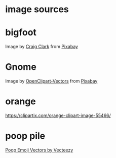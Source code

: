# image sources

# bigfoot
Image by <a href="https://pixabay.com/users/craigclark-1594966/?utm_source=link-attribution&amp;utm_medium=referral&amp;utm_campaign=image&amp;utm_content=5177671">Craig Clark</a> from <a href="https://pixabay.com//?utm_source=link-attribution&amp;utm_medium=referral&amp;utm_campaign=image&amp;utm_content=5177671">Pixabay</a>

# Gnome
Image by <a href="https://pixabay.com/users/openclipart-vectors-30363/?utm_source=link-attribution&amp;utm_medium=referral&amp;utm_campaign=image&amp;utm_content=1297722">OpenClipart-Vectors</a> from <a href="https://pixabay.com//?utm_source=link-attribution&amp;utm_medium=referral&amp;utm_campaign=image&amp;utm_content=1297722">Pixabay</a>

# orange
https://clipartix.com/orange-clipart-image-55466/ 

# poop pile
<a href="https://www.vecteezy.com/free-vector/poop-emoji">Poop Emoji Vectors by Vecteezy</a>
